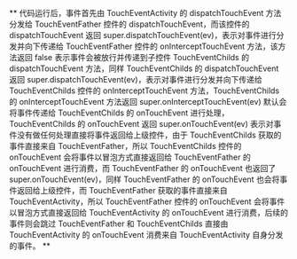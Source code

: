 **
代码运行后，事件首先由 TouchEventActivity 的 dispatchTouchEvent 方法分发给 TouchEventFather 控件的 dispatchTouchEvent，而该控件的 dispatchTouchEvent 返回 super.dispatchTouchEvent(ev)，表示对事件进行分发并向下传递给 TouchEventFather 控件的 onInterceptTouchEvent 方法，该方法返回 false 表示事件会被放行并传递到子控件 TouchEventChilds 的 dispatchTouchEvent 方法，同样 TouchEventChilds 的 dispatchTouchEvent 返回 super.dispatchTouchEvent(ev)，表示对事件进行分发并向下传递给 TouchEventChilds 控件的 onInterceptTouchEvent 方法，TouchEventChilds 的 onInterceptTouchEvent 方法返回 super.onInterceptTouchEvent(ev) 默认会将事件传递给 TouchEventChilds 的 onTouchEvent 进行处理，TouchEventChilds 的 onTouchEvent 返回 super.onTouchEvent(ev) 表示对事件没有做任何处理直接将事件返回给上级控件，由于 TouchEventChilds 获取的事件直接来自 TouchEventFather，所以 TouchEventChilds 控件的 onTouchEvent 会将事件以冒泡方式直接返回给 TouchEventFather 的 onTouchEvent 进行消费，而 TouchEventFather 的 onTouchEvent 也返回了 super.onTouchEvent(ev)，同样 TouchEventFather 的 onTouchEvent 也会将事件返回给上级控件，而 TouchEventFather 获取的事件直接来自 TouchEventActivity，所以 TouchEventFather 控件的 onTouchEvent 会将事件以冒泡方式直接返回给 TouchEventActivity 的 onTouchEvent 进行消费，后续的事件则会跳过 TouchEventFather 和 TouchEventChilds 直接由 TouchEventActivity 的 onTouchEvent 消费来自 TouchEventActivity 自身分发的事件。
**
